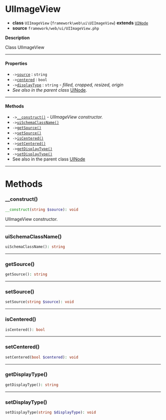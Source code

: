 # UIImageView

- **class** `UIImageView` (`framework\web\ui\UIImageView`) **extends** [`UINode`](https://github.com/jphp-group/wizard-framework/blob/master/wizard-web-ui/api-docs/classes/framework/web/ui/UINode.md)
- **source** `framework/web/ui/UIImageView.php`

**Description**

Class UIImageView

---

#### Properties

- `->`[`source`](#prop-source) : `string`
- `->`[`centered`](#prop-centered) : `bool`
- `->`[`displayType`](#prop-displaytype) : `string` - _filled, cropped, resized, origin_
- *See also in the parent class* [UINode](https://github.com/jphp-group/wizard-framework/blob/master/wizard-web-ui/api-docs/classes/framework/web/ui/UINode.md).

---

#### Methods

- `->`[`__construct()`](#method-__construct) - _UIImageView constructor._
- `->`[`uiSchemaClassName()`](#method-uischemaclassname)
- `->`[`getSource()`](#method-getsource)
- `->`[`setSource()`](#method-setsource)
- `->`[`isCentered()`](#method-iscentered)
- `->`[`setCentered()`](#method-setcentered)
- `->`[`getDisplayType()`](#method-getdisplaytype)
- `->`[`setDisplayType()`](#method-setdisplaytype)
- See also in the parent class [UINode](https://github.com/jphp-group/wizard-framework/blob/master/wizard-web-ui/api-docs/classes/framework/web/ui/UINode.md)

---
# Methods

<a name="method-__construct"></a>

### __construct()
```php
__construct(string $source): void
```
UIImageView constructor.

---

<a name="method-uischemaclassname"></a>

### uiSchemaClassName()
```php
uiSchemaClassName(): string
```

---

<a name="method-getsource"></a>

### getSource()
```php
getSource(): string
```

---

<a name="method-setsource"></a>

### setSource()
```php
setSource(string $source): void
```

---

<a name="method-iscentered"></a>

### isCentered()
```php
isCentered(): bool
```

---

<a name="method-setcentered"></a>

### setCentered()
```php
setCentered(bool $centered): void
```

---

<a name="method-getdisplaytype"></a>

### getDisplayType()
```php
getDisplayType(): string
```

---

<a name="method-setdisplaytype"></a>

### setDisplayType()
```php
setDisplayType(string $displayType): void
```